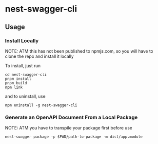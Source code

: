 # nest-swagger-cli


## Usage

### Install Locally

NOTE: ATM this has not been published to npmjs.com, so you will have to clone the repo and install it locally

To install, just run

```
cd nest-swagger-cli
pnpm install
pnpm build
npm link
```

and to uninstall, use

```
npm uninstall -g nest-swagger-cli
```

### Generate an OpenAPI Document From a Local Package

NOTE: ATM you have to transpile your package first before use

```
nest-swagger package -p $PWD/path-to-package -m dist/app.module
```
